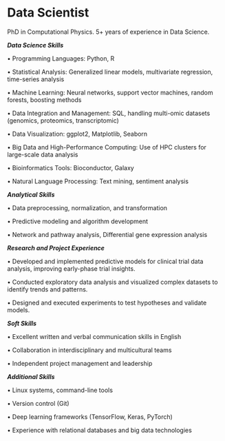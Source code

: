 # Data Scientist

PhD in Computational Physics. 5+ years of experience in Data Science.

***Data Science Skills***

• Programming Languages: Python, R

• Statistical Analysis: Generalized linear models, multivariate regression, time-series analysis

• Machine Learning: Neural networks, support vector machines, random forests, boosting methods

• Data Integration and Management: SQL, handling multi-omic datasets (genomics, proteomics, transcriptomic)

• Data Visualization: ggplot2, Matplotlib, Seaborn

• Big Data and High-Performance Computing: Use of HPC clusters for large-scale data analysis

• Bioinformatics Tools: Bioconductor, Galaxy

• Natural Language Processing: Text mining, sentiment analysis

***Analytical Skills***

• Data preprocessing, normalization, and transformation

• Predictive modeling and algorithm development

• Network and pathway analysis, Differential gene expression analysis

***Research and Project Experience***

• Developed and implemented predictive models for clinical trial data analysis, improving early-phase trial
insights.

• Conducted exploratory data analysis and visualized complex datasets to identify trends and patterns.

• Designed and executed experiments to test hypotheses and validate models.

***Soft Skills***

• Excellent written and verbal communication skills in English

• Collaboration in interdisciplinary and multicultural teams

• Independent project management and leadership

***Additional Skills***

• Linux systems, command-line tools

• Version control (Git)

• Deep learning frameworks (TensorFlow, Keras, PyTorch)

• Experience with relational databases and big data technologies





